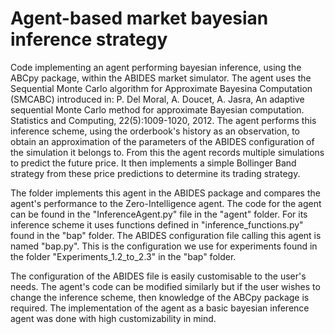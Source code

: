 # Agent-based market bayesian inference strategy

Code implementing an agent performing bayesian inference, using the ABCpy package, within the ABIDES market simulator. The agent uses the Sequential Monte Carlo algorithm for Approximate Bayesina Computation (SMCABC) introduced in: P. Del Moral, A. Doucet, A. Jasra, An adaptive sequential Monte Carlo method for approximate Bayesian computation. Statistics and Computing, 22(5):1009-1020, 2012. The agent performs this inference scheme, using the orderbook's history as an observation, to obtain an approximation of the parameters of the ABIDES configuration of the simulation it belongs to. From this the agent records multiple simulations to predict the future price. It then implements a simple Bollinger Band strategy from these price predictions to determine its trading strategy.

The folder implements this agent in the ABIDES package and compares the agent's performance to the Zero-Intelligence agent. The code for the agent can be found in the "InferenceAgent.py" file in the "agent" folder. For its inference scheme it uses functions defined in "inference_functions.py" found in the "bap" folder. The ABIDES configuration file calling this agent is named "bap.py". This is the configuration we use for experiments found in the folder "Experiments_1.2_to_2.3" in the "bap" folder.

The configuration of the ABIDES file is easily customisable to the user's needs. The agent's code can be modified similarly but if the user wishes to change the inference scheme, then knowledge of the ABCpy package is required. The implementation of the agent as a basic bayesian inference agent was done with high customizability in mind.